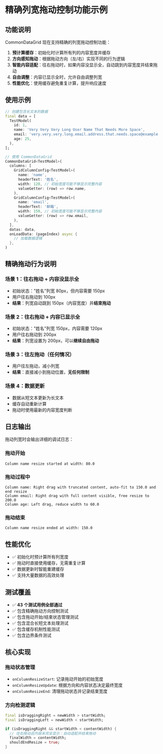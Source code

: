 # 精确列宽拖动控制功能示例

## 功能说明

CommonDataGrid 现在支持精确的列宽拖动控制功能：

1. **预计算缓存**：初始化时计算所有列的内容宽度并缓存
2. **方向感知拖动**：根据拖动方向（左/右）实现不同的行为逻辑
3. **智能内容适配**：往右拖动时，如果内容没显示全，自动跳到内容宽度并结束拖动
4. **自由调整**：内容已显示全时，允许自由调整列宽
5. **性能优化**：使用缓存避免重复计算，提升响应速度

## 使用示例

```dart
// 创建包含长文本的数据
final data = [
  TestModel(
    id: 1,
    name: 'Very Very Very Long User Name That Needs More Space',
    email: 'very.very.very.long.email.address.that.needs.space@example.com',
    age: 25,
  ),
];

// 使用 CommonDataGrid
CommonDataGrid<TestModel>(
  columns: [
    GridColumnConfig<TestModel>(
      name: 'name',
      headerText: '姓名',
      width: 120, // 初始宽度可能不够显示完整内容
      valueGetter: (row) => row.name,
    ),
    GridColumnConfig<TestModel>(
      name: 'email',
      headerText: '邮箱',
      width: 150, // 初始宽度可能不够显示完整内容
      valueGetter: (row) => row.email,
    ),
  ],
  datas: data,
  onLoadData: (pageIndex) async {
    // 加载数据逻辑
  },
)
```

## 精确拖动行为说明

### 场景 1：往右拖动 + 内容没显示全
- 初始状态："姓名"列宽 80px，但内容需要 150px
- 用户往右拖动到 100px
- **结果**：列宽自动跳到 150px（内容宽度）并**结束拖动**

### 场景 2：往右拖动 + 内容已显示全
- 初始状态："姓名"列宽 150px，内容需要 120px
- 用户往右拖动到 200px
- **结果**：列宽设置为 200px，可以**继续自由拖动**

### 场景 3：往左拖动（任何情况）
- 用户往左拖动，减小列宽
- **结果**：直接减小到拖动位置，**无任何限制**

### 场景 4：数据更新
- 数据从短文本更新为长文本
- 缓存自动重新计算
- 拖动时使用最新的内容宽度判断

## 日志输出

拖动列宽时会输出详细的调试日志：

### 拖动开始
```
Column name resize started at width: 80.0
```

### 拖动过程中
```
Column name: Right drag with truncated content, auto-fit to 150.0 and end resize
Column email: Right drag with full content visible, free resize to 200.0
Column age: Left drag, reduce width to 60.0
```

### 拖动结束
```
Column name resize ended at width: 150.0
```

## 性能优化

- ✅ 初始化时预计算所有列宽度
- ✅ 拖动时直接使用缓存，无需重复计算
- ✅ 数据更新时智能重建缓存
- ✅ 支持大量数据的高效处理

## 测试覆盖

- ✅ **43 个测试用例全部通过**
- ✅ 包含精确拖动方向控制测试
- ✅ 包含拖动开始/结束状态管理测试
- ✅ 包含混合长短文本处理测试
- ✅ 包含缓存机制性能测试
- ✅ 包含边界条件测试

## 核心实现

### 拖动状态管理
- `onColumnResizeStart`: 记录拖动开始的初始宽度
- `onColumnResizeUpdate`: 根据方向和内容状态决定最终宽度
- `onColumnResizeEnd`: 清理拖动状态并记录结束宽度

### 方向检测逻辑
```dart
final isDraggingRight = newWidth > startWidth;
final isDraggingLeft = newWidth < startWidth;

if (isDraggingRight && startWidth < contentWidth) {
  // 往右拖动且内容未完全显示：自动适配并结束拖动
  finalWidth = contentWidth;
  shouldEndResize = true;
}
```